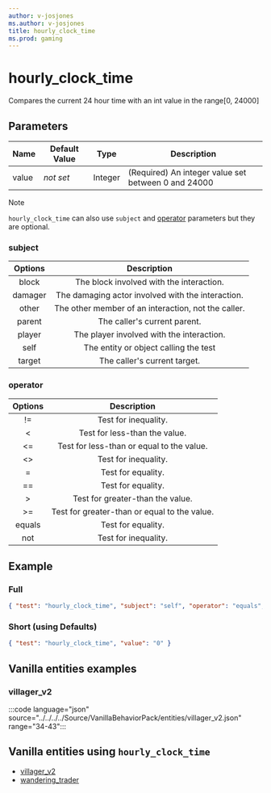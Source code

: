 ```yaml
---
author: v-josjones
ms.author: v-josjones
title: hourly_clock_time
ms.prod: gaming
---
```


# hourly_clock_time

Compares the current 24 hour time with an int value in the range[0, 24000]

## Parameters

|Name |Default Value  |Type  |Description  |
|---------|---------|---------|---------|
|value |*not set* |Integer | (Required) An integer value set between 0 and 24000 |

> [!NOTE]
> `hourly_clock_time` can also use `subject` and [operator](../Definitions/NestedTables/operator.md) parameters but they are optional.

### subject

| Options| Description |
|:-----------:|:-----------:|
| block| The block involved with the interaction. |
| damager| The damaging actor involved with the interaction. |
| other| The other member of an interaction, not the caller. |
| parent| The caller's current parent. |
| player| The player involved with the interaction. |
| self| The entity or object calling the test |
| target| The caller's current target. |

### operator

| Options| Description |
|:-----------:|:-----------:|
| !=| Test for inequality. |
| <| Test for less-than the value. |
| <=| Test for less-than or equal to the value. |
| <>| Test for inequality. |
| =| Test for equality. |
| ==| Test for equality. |
| >| Test for greater-than the value. |
| >=| Test for greater-than or equal to the value. |
| equals| Test for equality. |
| not| Test for inequality. |

## Example

### Full

```json
{ "test": "hourly_clock_time", "subject": "self", "operator": "equals", "value": "0" }
```

### Short (using Defaults)

```json
{ "test": "hourly_clock_time", "value": "0" }
```

## Vanilla entities examples

### villager_v2

:::code language="json" source="../../../../Source/VanillaBehaviorPack/entities/villager_v2.json" range="34-43":::

## Vanilla entities using `hourly_clock_time`

- [villager_v2](../../../../Source/VanillaBehaviorPack_Snippets/entities/villager_v2.md)
- [wandering_trader](../../../../Source/VanillaBehaviorPack_Snippets/entities/wandering_trader.md)
